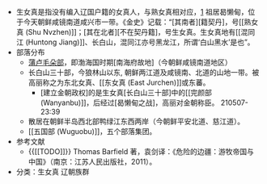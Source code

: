 - 生女真是指没有编入辽国户籍的女真人，与熟女真相对应，[1](((t15-Q0t2B))) 祖居曷懒甸，位于今天朝鲜咸镜南道咸兴市一带。《金史》记载：“[其南者][籍契丹]，号[[熟女真 (Shu Nvzhen)]]；[其在北者][不在契丹籍]，号生女真。生女真地有[[混同江 (Huntong Jiang)]]、长白山，混同江亦号黑龙江，所谓‘白山黑水’是也”。
- 部落分布
    - [蒲卢毛朵部](((BGFpAjdAv)))，即渤海国时期[南海府故地]（今朝鲜咸镜南道地区）
    - 长白山三十部，今狼林山以东, 朝鲜两江道及咸镜南、北道的山地一带。被高丽称之为东北女真、[[东女真 (East Jurchen)]]或东蕃。
        - [建立金朝政权]的是生女真[长白山三十部]中的[[完颜部 (Wanyanbu)]]，后经过[曷懒甸之战]，高丽对金朝称臣。
210507-23:39
    - 散居在朝鲜半岛西北部鸭绿江东西两岸（今朝鲜平安北道、慈江道）。
    - [[五国部 (Wuguobu)]]，五个部落集团。
- 参考文献
    - {{[[TODO]]}} Thomas Barfield 著，袁剑译：《危险的边疆：游牧帝国与中国》（南京：江苏人民出版社，2011）。
- 分类：生女真 辽朝族群

